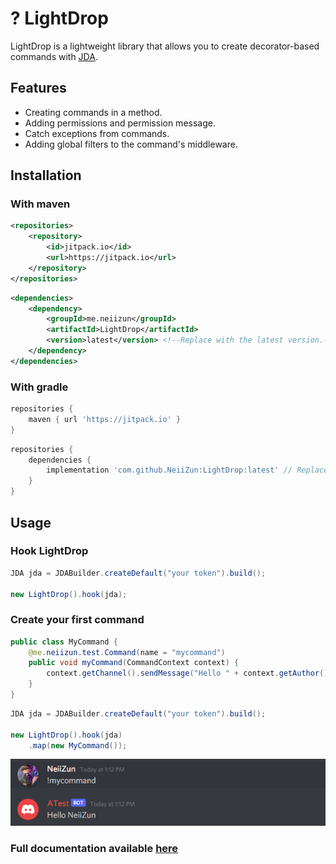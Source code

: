 # ? LightDrop

LightDrop is a lightweight library that allows you to create decorator-based commands with <a href="https://github.com/DV8FromTheWorld/JDA">JDA</a>.

## Features

<ul>
    <li>Creating commands in a method.</li>
    <li>Adding permissions and permission message.</li>
    <li>Catch exceptions from commands.</li>
    <li>Adding global filters to the command's middleware.</li>
</ul>

## Installation

### With maven

```xml
<repositories>
    <repository>
        <id>jitpack.io</id>
        <url>https://jitpack.io</url>
    </repository>
</repositories>
```

```xml
<dependencies>
    <dependency>
        <groupId>me.neiizun</groupId>
        <artifactId>LightDrop</artifactId>
        <version>latest</version> <!--Replace with the latest version.-->
    </dependency>
</dependencies>
```

### With gradle

```groovy
repositories {
    maven { url 'https://jitpack.io' }
}
```

```groovy
repositories {
    dependencies {
        implementation 'com.github.NeiiZun:LightDrop:latest' // Replace with the latest version.
    }
}
```
## Usage

### Hook LightDrop

```java
JDA jda = JDABuilder.createDefault("your token").build();
        
new LightDrop().hook(jda);
```

### Create your first command

```java
public class MyCommand {
    @me.neiizun.test.Command(name = "mycommand")
    public void myCommand(CommandContext context) {
        context.getChannel().sendMessage("Hello " + context.getAuthor().getName()).complete();
    }
}
```

```java 
JDA jda = JDABuilder.createDefault("your token").build();
        
new LightDrop().hook(jda)
    .map(new MyCommand());
```

![](images/img1.png)

### Full documentation available <a href="https://neiizun.gitbook.io/lightdrop/">here</a>